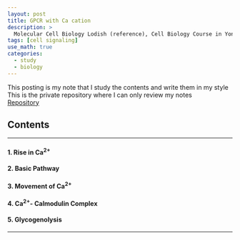 ```yaml
---
layout: post
title: GPCR with Ca cation
description: >
  Molecular Cell Biology Lodish (reference), Cell Biology Course in Yonsei (reference)
tags: [cell signaling]
use_math: true
categories:
  - study
  - biology
---
```

This posting is my note that I study the contents and write them in my style <br>
This is the private repository where I can only review my notes<br>
[Repository](https://github.com/hyun-jin891/hidden-post-hyunjin891-github-blog/blob/master/_posts/study/biology/2023-04-15-GPCR-with-Ca-cation.md)

## Contents
------
#### 1. Rise in Ca<sup>2+</sup>
#### 2. Basic Pathway
#### 3. Movement of Ca<sup>2+</sup>
#### 4. Ca<sup>2+</sup>- Calmodulin Complex
#### 5. Glycogenolysis
-----
